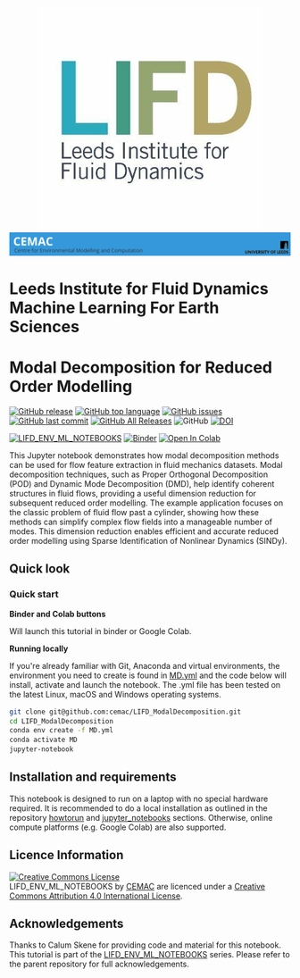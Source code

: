 <div align="center">
<img src="https://github.com/cemac/LIFD_ENV_ML_NOTEBOOKS/blob/main/images/LIFDlogo.png"></a>
<a href="https://www.cemac.leeds.ac.uk/">
  <img src="https://github.com/cemac/cemac_generic/blob/master/Images/cemac.png"></a>
  <br>
</div>

# Leeds Institute for Fluid Dynamics Machine Learning For Earth Sciences

# Modal Decomposition for Reduced Order Modelling

[![GitHub release](https://img.shields.io/github/release/cemac/LIFD_ModalDecomposition.svg)](https://github.com/cemac/LIFD_ModalDecomposition/releases) [![GitHub top language](https://img.shields.io/github/languages/top/cemac/LIFD_ModalDecomposition.svg)](https://github.com/cemac/LIFD_ModalDecomposition) [![GitHub issues](https://img.shields.io/github/issues/cemac/LIFD_ModalDecomposition.svg)](https://github.com/cemac/LIFD_ModalDecomposition/issues) [![GitHub last commit](https://img.shields.io/github/last-commit/cemac/LIFD_ModalDecomposition.svg)](https://github.com/cemac/LIFD_ModalDecomposition/commits/main) [![GitHub All Releases](https://img.shields.io/github/downloads/cemac/LIFD_ModalDecomposition/total.svg)](https://github.com/cemac/LIFD_ModalDecomposition/releases) ![GitHub](https://img.shields.io/github/license/cemac/LIFD_DimensionalityReduction.svg) [![DOI](https://zenodo.org/badge/366734586.svg)](https://zenodo.org/badge/latestdoi/366734586)

[![LIFD_ENV_ML_NOTEBOOKS](https://github.com/cemac/LIFD_ModalDecomposition/actions/workflows/python-package-conda-md.yml/badge.svg)](https://github.com/cemac/LIFD_ModalDecomposition/actions/workflows/python-package-conda-md.yml)
[![Binder](https://mybinder.org/badge_logo.svg)](https://mybinder.org/v2/gh/cemac/LIFD_ModalDecomposition/HEAD?labpath=Modal_Decomposition.ipynb)
[![Open In Colab](https://colab.research.google.com/assets/colab-badge.svg)](https://colab.research.google.com/github/cemac/LIFD_ModalDecomposition/blob/main/Modal_Decomposition.ipynb)

This Jupyter notebook demonstrates how modal decomposition methods can be used for flow feature extraction in fluid mechanics datasets. Modal decomposition techniques, such as Proper Orthogonal Decomposition (POD) and Dynamic Mode Decomposition (DMD), help identify coherent structures in fluid flows, providing a useful dimension reduction for subsequent reduced order modelling. The example application focuses on the classic problem of fluid flow past a cylinder, showing how these methods can simplify complex flow fields into a manageable number of modes. This dimension reduction enables efficient and accurate reduced order modelling using Sparse Identification of Nonlinear Dynamics (SINDy).

## Quick look

### Quick start

**Binder and Colab buttons**

Will launch this tutorial in binder or Google Colab.

**Running locally**

If you're already familiar with Git, Anaconda and virtual environments, the environment you need to create is found in [MD.yml](https://github.com/cemac/LIFD_ModalDecomposition/blob/main/MD.yml) and the code below will install, activate and launch the notebook. The .yml file has been tested on the latest Linux, macOS and Windows operating systems.

```bash
git clone git@github.com:cemac/LIFD_ModalDecomposition.git
cd LIFD_ModalDecomposition
conda env create -f MD.yml
conda activate MD
jupyter-notebook
```

## Installation and requirements

This notebook is designed to run on a laptop with no special hardware required. It is recommended to do a local installation as outlined in the repository [howtorun](https://github.com/cemac/LIFD_ENV_ML_NOTEBOOKS/blob/main/howtorun.md) and [jupyter_notebooks](https://github.com/cemac/LIFD_ENV_ML_NOTEBOOKS/blob/main/jupyter_notebooks.md) sections. Otherwise, online compute platforms (e.g. Google Colab) are also supported.

## Licence Information

<a rel="license" href="http://creativecommons.org/licenses/by/4.0/"><img alt="Creative Commons License" style="border-width:0" src="https://i.creativecommons.org/l/by/4.0/88x31.png" /></a><br /><span xmlns:dct="http://purl.org/dc/terms/" property="dct:title">LIFD_ENV_ML_NOTEBOOKS</span> by <a xmlns:cc="http://creativecommons.org/ns#" href="http://cemac.leeds.ac.uk/" property="cc:attributionName" rel="cc:attributionURL">CEMAC</a> are licenced under a <a rel="license" href="http://creativecommons.org/licenses/by/4.0/">Creative Commons Attribution 4.0 International License</a>.

## Acknowledgements

Thanks to Calum Skene for providing code and material for this notebook. This tutorial is part of the [LIFD_ENV_ML_NOTEBOOKS](https://github.com/cemac/LIFD_ENV_ML_NOTEBOOKS) series. Please refer to the parent repository for full acknowledgements.
